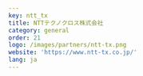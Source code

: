 ```yaml
---
key: ntt_tx
title: NTTテクノクロス株式会社
category: general
order: 21
logo: /images/partners/ntt-tx.png
website: 'https://www.ntt-tx.co.jp/'
lang: ja
---
```

